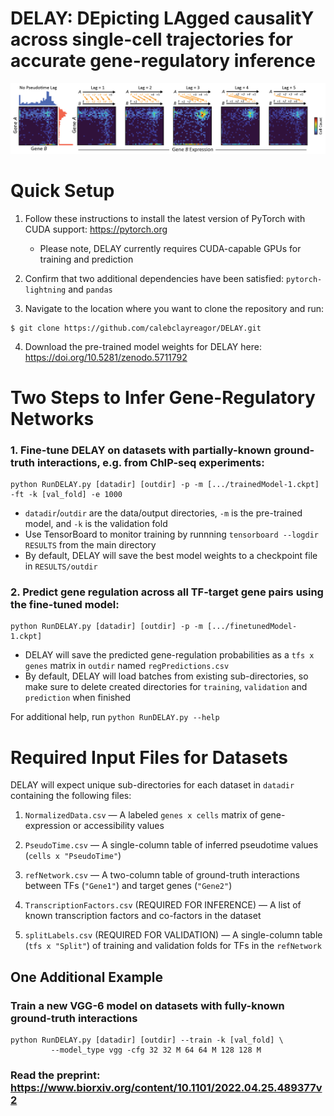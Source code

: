 # DELAY: DEpicting LAgged causalitY across single-cell trajectories for accurate gene-regulatory inference

![DELAY](DELAY.png)

# Quick Setup

1. Follow these instructions to install the latest version of PyTorch with CUDA support: https://pytorch.org

   - Please note, DELAY currently requires CUDA-capable GPUs for training and prediction

2. Confirm that two additional dependencies have been satisfied: ``pytorch-lightning`` and ``pandas``

3. Navigate to the location where you want to clone the repository and run: 

```
$ git clone https://github.com/calebclayreagor/DELAY.git
```

4. Download the pre-trained model weights for DELAY here: https://doi.org/10.5281/zenodo.5711792

# Two Steps to Infer Gene-Regulatory Networks

### 1. Fine-tune DELAY on datasets with partially-known ground-truth interactions, e.g. from ChIP-seq experiments:

```
python RunDELAY.py [datadir] [outdir] -p -m [.../trainedModel-1.ckpt] -ft -k [val_fold] -e 1000
```

- ``datadir``/``outdir`` are the data/output directories, ``-m`` is the pre-trained model, and ``-k`` is the validation fold
- Use TensorBoard to monitor training by runnning ``tensorboard --logdir RESULTS`` from the main directory
- By default, DELAY will save the best model weights to a checkpoint file in ``RESULTS/outdir``

### 2. Predict gene regulation across all TF-target gene pairs using the fine-tuned model:

```
python RunDELAY.py [datadir] [outdir] -p -m [.../finetunedModel-1.ckpt]
```

- DELAY will save the predicted gene-regulation probabilities as a ``tfs x genes`` matrix in ``outdir`` named ``regPredictions.csv``
- By default, DELAY will load batches from existing sub-directories, so make sure to delete created directories for ``training``, ``validation`` and ``prediction`` when finished

For additional help, run ``python RunDELAY.py --help``

# Required Input Files for Datasets

DELAY will expect unique sub-directories for each dataset in ``datadir`` containing the following files: 

1. ``NormalizedData.csv`` — A labeled ``genes x cells`` matrix of gene-expression or accessibility values

2. ``PseudoTime.csv`` — A single-column table of inferred pseudotime values (``cells x "PseudoTime"``)

3. ``refNetwork.csv`` — A two-column table of ground-truth interactions between TFs (``"Gene1"``) and target genes (``"Gene2"``)

4. ``TranscriptionFactors.csv`` (REQUIRED FOR INFERENCE) — A list of known transcription factors and co-factors in the dataset

5. ``splitLabels.csv`` (REQUIRED FOR VALIDATION) — A single-column table (``tfs x "Split"``) of training and validation folds for TFs in the ``refNetwork``

## One Additional Example

### Train a new VGG-6 model on datasets with fully-known ground-truth interactions

```
python RunDELAY.py [datadir] [outdir] --train -k [val_fold] \
         --model_type vgg -cfg 32 32 M 64 64 M 128 128 M
```

### Read the preprint: https://www.biorxiv.org/content/10.1101/2022.04.25.489377v2
